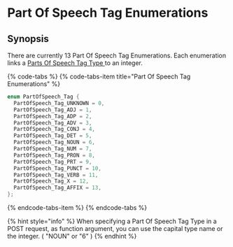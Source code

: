 # Part Of Speech Tag Enumerations

## Synopsis

There are currently 13 Part Of Speech Tag Enumerations. Each enumeration links a [Parts Of Speech Tag Type ](../../definitions/parts-of-speech/)to an integer.

{% code-tabs %}
{% code-tabs-item title="Part Of Speech Tag Enumerations" %}
```cpp
enum PartOfSpeech_Tag {
  PartOfSpeech_Tag_UNKNOWN = 0,
  PartOfSpeech_Tag_ADJ = 1,
  PartOfSpeech_Tag_ADP = 2,
  PartOfSpeech_Tag_ADV = 3,
  PartOfSpeech_Tag_CONJ = 4,
  PartOfSpeech_Tag_DET = 5,
  PartOfSpeech_Tag_NOUN = 6,
  PartOfSpeech_Tag_NUM = 7,
  PartOfSpeech_Tag_PRON = 8,
  PartOfSpeech_Tag_PRT = 9,
  PartOfSpeech_Tag_PUNCT = 10,
  PartOfSpeech_Tag_VERB = 11,
  PartOfSpeech_Tag_X = 12,
  PartOfSpeech_Tag_AFFIX = 13,
};
```
{% endcode-tabs-item %}
{% endcode-tabs %}

{% hint style="info" %}
When specifying a Part Of Speech Tag Type in a POST request, as function argument, you can use the capital type name or the integer. \( "NOUN" or "6" \)
{% endhint %}

